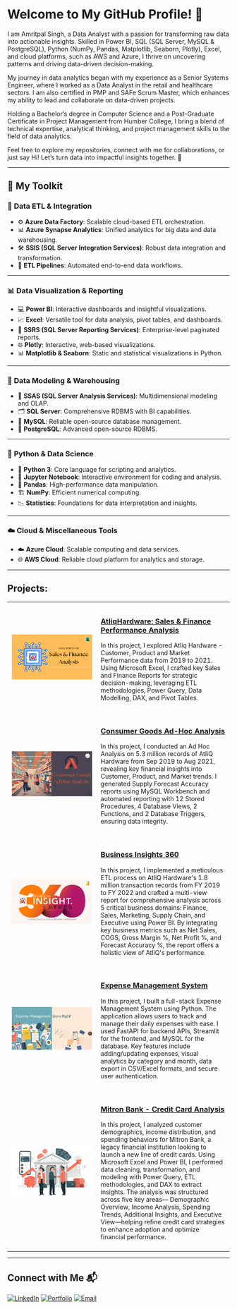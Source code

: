 # Welcome to My GitHub Profile! 🚀  
I am Amritpal Singh, a Data Analyst with a passion for transforming raw data into actionable insights. Skilled in Power BI, SQL (SQL Server, MySQL & PostgreSQL), Python (NumPy, Pandas, Matplotlib, Seaborn, Plotly), Excel, and cloud platforms, such as AWS and Azure, I thrive on uncovering patterns and driving data-driven decision-making.

My journey in data analytics began with my experience as a Senior Systems Engineer, where I worked as a Data Analyst in the retail and healthcare sectors. I am also certified in PMP and SAFe Scrum Master, which enhances my ability to lead and collaborate on data-driven projects.

Holding a Bachelor’s degree in Computer Science and a Post-Graduate Certificate in Project Management from Humber College, I bring a blend of technical expertise, analytical thinking, and project management skills to the field of data analytics.

Feel free to explore my repositories, connect with me for collaborations, or just say Hi! Let’s turn data into impactful insights together. 🚀


---

## 🧰 My Toolkit

### 🔄 **Data ETL & Integration**
- ⚙️ **Azure Data Factory**: Scalable cloud-based ETL orchestration.
- 📊 **Azure Synapse Analytics**: Unified analytics for big data and data warehousing.
- 🛠️ **SSIS (SQL Server Integration Services)**: Robust data integration and transformation.
- 🔄 **ETL Pipelines**: Automated end-to-end data workflows.

---

### 📊 **Data Visualization & Reporting**
- 💻 **Power BI**: Interactive dashboards and insightful visualizations.
- 📈 **Excel**: Versatile tool for data analysis, pivot tables, and dashboards.
- 🧾 **SSRS (SQL Server Reporting Services)**: Enterprise-level paginated reports.
- 🌐 **Plotly**: Interactive, web-based visualizations.
- 📊 **Matplotlib & Seaborn**: Static and statistical visualizations in Python.

---

### 🧠 **Data Modeling & Warehousing**
- 🧮 **SSAS (SQL Server Analysis Services)**: Multidimensional modeling and OLAP.
- 🗂️ **SQL Server**: Comprehensive RDBMS with BI capabilities.
- 🐬 **MySQL**: Reliable open-source database management.
- 🐘 **PostgreSQL**: Advanced open-source RDBMS.

---

### 🐍 **Python & Data Science**
- 🐍 **Python 3**: Core language for scripting and analytics.
- 📓 **Jupyter Notebook**: Interactive environment for coding and analysis.
- 🐼 **Pandas**: High-performance data manipulation.
- 🏗️ **NumPy**: Efficient numerical computing.
- 📉 **Statistics**: Foundations for data interpretation and insights.

---

### ☁️ **Cloud & Miscellaneous Tools**
- ☁️ **Azure Cloud**: Scalable computing and data services.
- 🌐 **AWS Cloud**: Reliable cloud platform for analytics and storage.

---

## Projects:

<table style="width: 100%; border-collapse: collapse;">
  <tr>
    <td style="width: 40%; vertical-align: middle; padding: 10px;">
      <img src="https://github.com/amrit4385/amrit4385/blob/main/Pictures/AtliQ%20Hardware%20-%20S%26F%20Analysis%20Project%20Thumbnail%2BIcon.png" 
           style="max-width: 100%; height: auto; display: block;" alt="AtliqHardware: Sales & Finance Performance Analysis">
    </td>
    <td style="width: 60%; vertical-align: middle; text-align: left; padding: 10px;">
      <h3><a href="https://github.com/amrit4385/Excel-Sales_Analytics">AtliqHardware: Sales & Finance Performance Analysis</a></h3>
      <p>
        In this project, I explored Atliq Hardware - Customer, Product and Market Performance data from 2019 to 2021. Using Microsoft Excel, 
        I crafted key Sales and Finance Reports for strategic decision-making, leveraging ETL methodologies, Power Query, Data Modelling, 
        DAX, and Pivot Tables.
      </p>
    </td>
  </tr>
  <tr>
    <td style="width: 40%; vertical-align: middle; padding: 10px;">
      <img src="https://github.com/amrit4385/amrit4385/blob/main/Pictures/AH%20Consumer%20Goods%20-%20Ad%20Hoc%20Analysis%20Project%20Thumbnail%2BIcon%20(2)%20(1).png" 
           style="max-width: 100%; height: auto; display: block;" alt="Consumer Goods Ad-Hoc Analysis">
    </td>
    <td style="width: 60%; vertical-align: middle; text-align: left; padding: 10px;">
      <h3><a href="https://github.com/amrit4385/Ad-Hoc-Insights">Consumer Goods Ad-Hoc Analysis</a></h3>
      <p>
        In this project, I conducted an Ad Hoc Analysis on 5.3 million records of AtliQ Hardware from Sep 2019 to Aug 2021, revealing key financial insights into 
        Customer, Product, and Market trends. I generated Supply Forecast Accuracy reports using MySQL Workbench and automated reporting with 12 Stored Procedures, 
        4 Database Views, 2 Functions, and 2 Database Triggers, ensuring data integrity.
      </p>
    </td>
  </tr>
  <tr>
    <td style="width: 40%; vertical-align: middle; padding: 10px;">
      <img src="https://github.com/amrit4385/amrit4385/blob/main/Pictures/BI%20360%20Project%20Thumbnail%2BLogo%20(1)-Photoroom.png" 
           style="max-width: 100%; height: auto; display: block;" alt="Business Insights 360">
    </td>
    <td style="width: 60%; vertical-align: middle; text-align: left; padding: 10px;">
      <h3><a href="https://github.com/amrit4385/Business_Insight_360">Business Insights 360</a></h3>
      <p>
        In this project, I implemented a meticulous ETL process on AtliQ Hardware's 1.8 million transaction records from FY 2019 to FY 2022 
        and crafted a multi-view report for comprehensive analysis across 5 critical business domains: Finance, Sales, Marketing, Supply Chain, 
        and Executive using Power BI. By integrating key business metrics such as Net Sales, COGS, Gross Margin %, Net Profit %, and Forecast 
        Accuracy %, the report offers a holistic view of AtliQ's performance.
      </p>
    </td>
  </tr>
  <tr>
    <td style="width: 40%; vertical-align: middle; padding: 10px;">
      <img src="https://github.com/amrit4385/amrit4385/blob/main/Pictures/images.jpeg" 
           style="max-width: 100%; height: auto; display: block;" alt="Expense Management System">
    </td>
    <td style="width: 60%; vertical-align: middle; text-align: left; padding: 10px;">
      <h3><a href="https://github.com/amrit4385/Expense-Management">Expense Management System</a></h3>
      <p>
        In this project, I built a full-stack Expense Management System using Python. The application allows users to track and manage their 
        daily expenses with ease. I used FastAPI for backend APIs, Streamlit for the frontend, and MySQL for the database. Key features include 
        adding/updating expenses, visual analytics by category and month, data export in CSV/Excel formats, and secure user authentication.
      </p>
    </td>
  </tr>
  <tr>
    <td style="width: 40%; vertical-align: middle; padding: 10px;">
      <img src="https://github.com/amrit4385/amrit4385/blob/main/Pictures/Bank%20Image.jpg" 
           style="max-width: 100%; height: auto; display: block;" alt="Mitron Bank - Credit Card Analysis">
    </td>
    <td style="width: 60%; vertical-align: middle; text-align: left; padding: 10px;">
      <h3><a href="https://github.com/amrit4385/MitronBank-CreditInsight">Mitron Bank - Credit Card Analysis</a></h3>
      <p>
        In this project, I analyzed customer demographics, income distribution, and spending behaviors for Mitron Bank, a legacy financial 
        institution looking to launch a new line of credit cards. Using Microsoft Excel and Power BI, I performed data cleaning, transformation, 
        and modeling with Power Query, ETL methodologies, and DAX to extract insights. The analysis was structured across five key areas—
        Demographic Overview, Income Analysis, Spending Trends, Additional Insights, and Executive View—helping refine credit card strategies 
        to enhance adoption and optimize financial performance.
      </p>
    </td>
  </tr>
</table>

---

## Connect with Me 📬
[![LinkedIn](https://img.shields.io/badge/LinkedIn-blue)](https://linkedin.com/in/amrit4385)
[![Portfolio](https://img.shields.io/badge/Portfolio-grey)](https://yourportfolio.com)
[![Email](https://img.shields.io/badge/Email-red)](mailto:singhap211@gmail.com)

